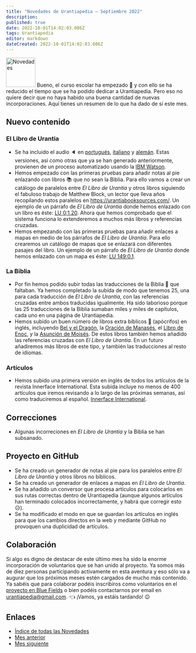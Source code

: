 ```yaml
---
title: "Novedades de Urantiapedia — Septiembre 2022"
description: 
published: true
date: 2022-10-01T14:02:03.086Z
tags: Urantiapedia
editor: markdown
dateCreated: 2022-10-01T14:02:03.086Z
---
```


<img src="/_assets/svg/icon-news.svg" alt="Novedades" style="width: 80px;"> Bueno, el curso escolar ha empezado :school: y con ello se ha reducido el tiempo que se ha podido dedicar a Urantiapedia. Pero eso no quiere decir que no haya habido una buena cantidad de nuevas incorporaciones. Aquí tienes un resumen de lo que ha dado de sí este mes.

## Nuevo contenido

### El Libro de Urantia

- Se ha incluido el audio :speaker: en [portugués](/pt/The_Urantia_Book/0), [italiano](/it/The_Urantia_Book/0) y [alemán](/de/The_Urantia_Book/0). Estas versiones, así como otras que ya se han generado anteriormente, provienen de un proceso automatizado usando la [IBM Watson](https://www.ibm.com/es-es/cloud/watson-speech-to-text).
- Hemos empezado con las primeras pruebas para añadir notas al pie enlazando con libros :books: que no sean la Biblia. Para ello vamos a crear un catálogo de paralelos entre _El Libro de Urantia_ y otros libros siguiendo el fabuloso trabajo de Matthew Block, un lector que lleva años recopilando estos paralelos en https://urantiabooksources.com/. Un ejemplo de un párrafo de _El Libro de Urantia_ donde hemos enlazado con un libro es éste: [LU 0:1.20](/es/The_Urantia_Book/0#p1_20). Ahora que hemos comprobado que el sistema funciona lo extenderemos a muchos más libros y referencias cruzadas.
- Hemos empezando con las primeras pruebas para añadir enlaces a mapas en medio de los párrafos de _El Libro de Urantia_. Para ello crearemos un catálogo de mapas que se enlazará con diferentes pasajes del libro. Un ejemplo de un párrafo de _El Libro de Urantia_ donde hemos enlazado con un mapa es éste: [LU 149:0.1](/es/The_Urantia_Book/149#p0_1).

### La Biblia

- Por fin hemos podido subir todas las traducciones de la Biblia :closed_book: que faltaban. Ya hemos completado la subida de modo que tenemos 25, una para cada traducción de _El Libro de Urantia_, con las referencias cruzadas entre ambos traducidas igualmente. Ha sido laborioso porque las 25 traducciones de la Biblia sumaban miles y miles de capítulos, cada uno en una página de Urantiapedia.
- Hemos subido un buen número de libros extra bíblicos :green_book: (apócrifos) en inglés, incluyendo [Bel y el Dragón](/en/Bible/Bel_and_the_Dragon/Index), la [Oración de Manasés](/en/Bible/Prayer_of_Manesseh/Index), el [Libro de Enoc](/en/Bible/Book_of_Enoch/Index), y la [Asunción de Moisés](/en/Bible/Assumption_of_Moses/Index). De estos libros también hemos añadido las referencias cruzadas con _El Libro de Urantia_. En un futuro añadiremos más libros de este tipo, y también las traducciones al resto de idiomas. 

### Artículos

- Hemos subido una primera versión en inglés de todos los artículos de la revista Innerface International. Esta subida incluye no menos de 400 artículos que iremos revisando a lo largo de las próximas semanas, así como traduciremos al español. [Innerface International](/en/index/articles#innerface-international).

## Correcciones

- Algunas incorreciones en _El Libro de Urantia_ y la Biblia se han subsanado.

## Proyecto en GitHub

- Se ha creado un generador de notas al pie para los paralelos entre _El Libro de Urantia_ y otros libros no bíblicos.
- Se ha creado un generador de enlaces a mapas en _El Libro de Urantia_.
- Se ha añadido un conversor que procesa artículos para colocarlos en sus rutas correctas dentro de Urantiapedia (aunque algunos artículos han terminado colocados incorrectamente, y habrá que corregir esto :disappointed_relieved:).
- Se ha modificado el modo en que se guardan los artículos en inglés para que los cambios directos en la web y mediante GitHub no provoquen una duplicidad de artículos.

## Colaboración

Si algo es digno de destacar de este último mes ha sido la enorme incorporación de voluntarios que se han unido al proyecto. Ya somos más de diez personas participando activamente en esta aventura y eso sólo va a augurar que los próximos meses estén cargados de mucho más contenido. Ya sabéis que para colaborar podéis inscribiros como voluntarios en el [proyecto en Blue Fields](https://blue-fields.netlify.app/projects/292396532506821125) o bien podéis contactarnos por email en urantiapedia@gmail.com. :point_left: ¡Vamos, ya estáis tardando! :wink:

## Enlaces

- [Índice de todas las Novedades](/es/news)
- [Mes anterior](/es/news/2022/08)
- [Mes siguiente](/es/news/2022/10)